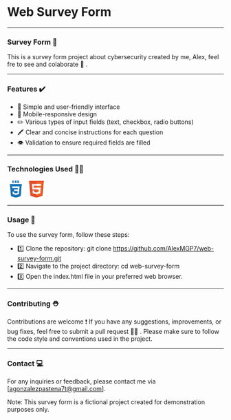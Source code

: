 # Web Survey Form

---

### Survey Form 📝

This is a survey form project about cybersecurity created by me, Alex, feel fre to see and colaborate 🖤 .

---

### Features ✔️

- 🎨 Simple and user-friendly interface
- 📱  Mobile-responsive design
- ✏️ Various types of input fields (text, checkbox, radio buttons)
- 🖍️ Clear and concise instructions for each question
- 👁️ Validation to ensure required fields are filled

---

### Technologies Used 👩‍💻

<img src="https://github.com/devicons/devicon/blob/master/icons/css3/css3-plain-wordmark.svg"  title="CSS3" alt="CSS" width="40" height="40"/>&nbsp;
<img src="https://github.com/devicons/devicon/blob/master/icons/html5/html5-original.svg" title="HTML5" alt="HTML" width="40" height="40"/>&nbsp;

---

### Usage 🧠

To use the survey form, follow these steps:

- 1️⃣ Clone the repository: git clone https://github.com/AlexMGP7/web-survey-form.git
- 2️⃣ Navigate to the project directory: cd web-survey-form
- 3️⃣ Open the index.html file in your preferred web browser.

---

### Contributing ⛑️

Contributions are welcome ❗ If you have any suggestions, improvements, or bug fixes, feel free to submit a pull request 👷‍♂️ . Please make sure to follow the code style and conventions used in the project.

---

### Contact 💻
For any inquiries or feedback, please contact me via [agonzalezpastena7t@gmail.com].

Note: This survey form is a fictional project created for demonstration purposes only.
